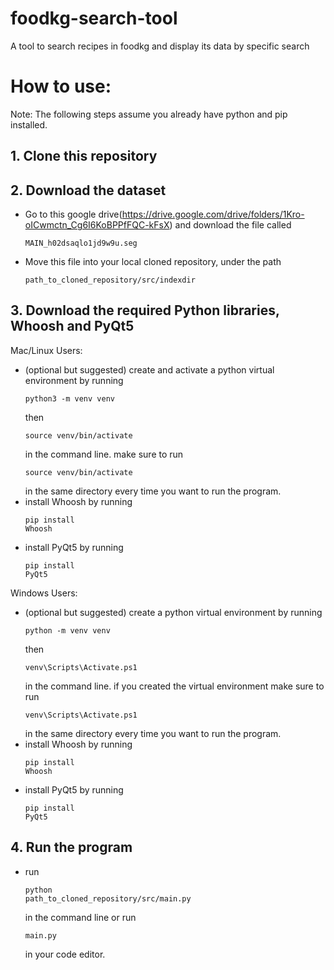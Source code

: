 # foodkg-search-tool
A tool to search recipes in foodkg and display its data by specific search

# How to use:
Note: The following steps assume you already have python and pip installed.

## 1. Clone this repository

## 2. Download the dataset
- Go to this google drive(https://drive.google.com/drive/folders/1Kro-oICwmctn_Cg6I6KoBPPfFQC-kFsX) and download the file called <pre><code>MAIN_h02dsaqlo1jd9w9u.seg</code></pre>
- Move this file into your local cloned repository, under the path <pre><code>path_to_cloned_repository/src/indexdir</code></pre>

## 3. Download the required Python libraries, Whoosh and PyQt5

Mac/Linux Users:
- (optional but suggested) create and activate a python virtual environment by running <pre><code>python3 -m venv venv</code></pre> then <pre><code>source venv/bin/activate</code></pre> in the command line. make sure to run <pre><code>source venv/bin/activate</code></pre> in the same directory every time you want to run the program.
- install Whoosh by running <pre><code>pip install Whoosh</code></pre>
- install PyQt5 by running <pre><code>pip install PyQt5</code></pre>

Windows Users:
- (optional but suggested) create a python virtual environment by running <pre><code>python -m venv venv</code></pre> then <pre><code>venv\Scripts\Activate.ps1</code></pre> in the command line. if you created the virtual environment make sure to run <pre><code>venv\Scripts\Activate.ps1</code></pre> in the same directory every time you want to run the program. 
- install Whoosh by running <pre><code>pip install Whoosh</code></pre>
- install PyQt5 by running <pre><code>pip install PyQt5</code></pre>

## 4. Run the program
- run <pre><code>python path_to_cloned_repository/src/main.py</code></pre> in the command line or run <pre><code>main.py</code></pre> in your code editor.


